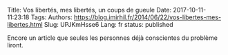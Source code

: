 Title: Vos libertés, mes libertés, un coups de gueule
Date: 2017-10-11-11:23:18
Tags: 
Authors: https://blog.imirhil.fr/2014/06/22/vos-libertes-mes-libertes.html
Slug: UPJKmHsse6
Lang: fr
status: published

Encore un article que seules les personnes déjà conscientes du problème liront.
